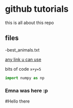 # github tutorials
this is all about this repo

## files

-best_animals.txt

[any link u can use](https://github.com/devikavarma/github_tut)

bits of code `x+y=5`

```python
import numpy as np

```
### Emna was here :p

#Hello there

